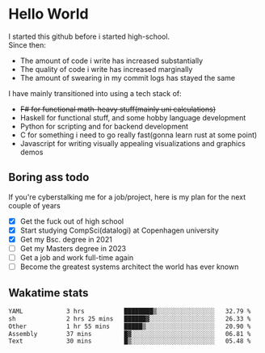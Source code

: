 # Hello World

I started this github before i started high-school.  
Since then:
- The amount of code i write has increased substantially
- The quality of code i write has increased marginally
- The amount of swearing in my commit logs has stayed the same

I have mainly transitioned into using a tech stack of:
- ~~F# for functional math-heavy stuff(mainly uni calculations)~~
- Haskell for functional stuff, and some hobby language development
- Python for scripting and for backend development
- C for something i need to go really fast(gonna learn rust at some point)
- Javascript for writing visually appealing visualizations and graphics demos

## Boring ass todo
If you're cyberstalking me for a job/project, here is my plan for the next couple of years
- [x] Get the fuck out of high school
- [x] Start studying CompSci(datalogi) at Copenhagen university
- [x] Get my Bsc. degree in 2021
- [ ] Get my Masters degree in 2023
- [ ] Get a job and work full-time again
- [ ] Become the greatest systems architect the world has ever known

## Wakatime stats
<!--START_SECTION:waka-->

```txt
YAML            3 hrs           ████████▒░░░░░░░░░░░░░░░░   32.79 %
sh              2 hrs 25 mins   ██████▓░░░░░░░░░░░░░░░░░░   26.33 %
Other           1 hr 55 mins    █████▒░░░░░░░░░░░░░░░░░░░   20.90 %
Assembly        37 mins         █▓░░░░░░░░░░░░░░░░░░░░░░░   06.81 %
Text            30 mins         █▒░░░░░░░░░░░░░░░░░░░░░░░   05.48 %
```

<!--END_SECTION:waka-->
